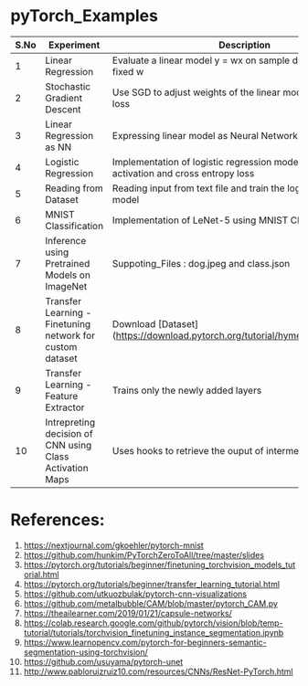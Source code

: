 # pyTorch_Examples

| S.No | Experiment | Description |
| ---------- | ---------- | ----------------- |
| 1 | Linear Regression |  Evaluate a linear model y = wx on sample data points using fixed w | 
| 2 | Stochastic Gradient Descent | Use SGD to adjust weights of the linear model based on MSE loss |
| 3 | Linear Regression as NN | Expressing linear model as Neural Network in pyTorch |
| 4 | Logistic Regression | Implementation of logistic regression model with sigmoid activation and cross entropy loss |
| 5 | Reading from Dataset | Reading input from text file and train the logistic regression model |
| 6 | MNIST Classification | Implementation of LeNet-5 using MNIST Classification |
| 7 | Inference using Pretrained Models on ImageNet | Suppoting_Files : dog.jpeg and class.json |
| 8 | Transfer Learning - Finetuning network for custom dataset | Download [Dataset] (https://download.pytorch.org/tutorial/hymenoptera_data.zip) |
| 9 | Transfer Learning - Feature Extractor | Trains only the newly added layers |
| 10 | Intrepreting decision of CNN using Class Activation Maps | Uses hooks to retrieve the ouput of intermediate layer|



# References:
1. https://nextjournal.com/gkoehler/pytorch-mnist
2. https://github.com/hunkim/PyTorchZeroToAll/tree/master/slides
3. https://pytorch.org/tutorials/beginner/finetuning_torchvision_models_tutorial.html
4. https://pytorch.org/tutorials/beginner/transfer_learning_tutorial.html
5. https://github.com/utkuozbulak/pytorch-cnn-visualizations
6. https://github.com/metalbubble/CAM/blob/master/pytorch_CAM.py
7. https://theailearner.com/2019/01/21/capsule-networks/
8. https://colab.research.google.com/github/pytorch/vision/blob/temp-tutorial/tutorials/torchvision_finetuning_instance_segmentation.ipynb
9. https://www.learnopencv.com/pytorch-for-beginners-semantic-segmentation-using-torchvision/
10. https://github.com/usuyama/pytorch-unet
11. http://www.pabloruizruiz10.com/resources/CNNs/ResNet-PyTorch.html
